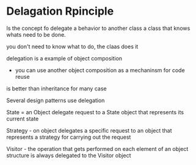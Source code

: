 # Delagation Rpinciple

Is the concept fo delegate a behavior to another class
a class that knows whats need to be done.

you don't need to know what to do, the claas does it

delegation is a example of object composition

- you can use another object composition as  a mechaninsm for code reuse

is better than inheritance for many case

Several design patterns use delegation

State = an Object delegate request to a State object that represents its current state

Strategy -  on object delegates a specific request to an object that represents a strategy for carrying out the request

Visitor - the operation that gets performed on each element of an object structure is always delegated to the Visitor object
